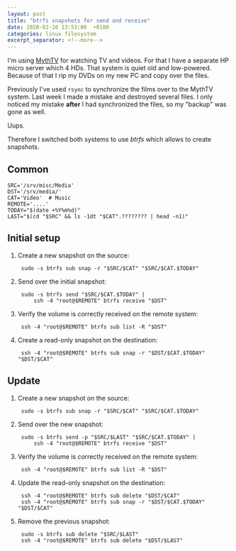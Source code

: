 ```yaml
---
layout: post
title: "btrfs snapshots for send and receive"
date: 2020-02-26 13:53:00  +0100
categories: linux filesystem
excerpt_separator: <!--more-->
---
```


I'm using [MythTV](https://www.mythtv.org/) for watching TV and videos.
For that I have a separate HP micro server which 4 HDs.
That system is quiet old and low-powered.
Because of that I rip my DVDs on my new PC and copy over the files.

Previously I've used `rsync` to synchronize the films over to the MythTV system.
Last week I made a mistake and destroyed several files.
I only noticed my mistake **after** I had synchronized the files, so my "backup" was gone as well.

Uups.

Therefore I switched both systems to use *btrfs* which allows to create snapshots.

<!--more-->

Common
------

	SRC='/srv/misc/Media'
	DST='/srv/media/'
	CAT='Video'  # Music
	REMOTE='....'
	TODAY="$(date +%Y%m%d)"
	LAST="$(cd "$SRC" && ls -1dt "$CAT".???????? | head -n1)"


Initial setup
-------------

1. Create a new snapshot on the source:

		sudo -s btrfs sub snap -r "$SRC/$CAT" "$SRC/$CAT.$TODAY"

2. Send over the initial snapshot:

		sudo -s btrfs send "$SRC/$CAT.$TODAY" |
			ssh -4 "root@$REMOTE" btrfs receive "$DST"

3. Verify the volume is correctly received on the remote system:

		ssh -4 "root@$REMOTE" btrfs sub list -R "$DST"

4. Create a read-only snapshot on the destination:

		ssh -4 "root@$REMOTE" btrfs sub snap -r "$DST/$CAT.$TODAY" "$DST/$CAT"

Update
------

1. Create a new snapshot on the source:

		sudo -s btrfs sub snap -r "$SRC/$CAT" "$SRC/$CAT.$TODAY"

2. Send over the new snapshot:

		sudo -s btrfs send -p "$SRC/$LAST" "$SRC/$CAT.$TODAY" |
			ssh -4 "root@$REMOTE" btrfs receive "$DST"

3. Verify the volume is correctly received on the remote system:

		ssh -4 "root@$REMOTE" btrfs sub list -R "$DST"

4. Update the read-only snapshot on the destination:

		ssh -4 "root@$REMOTE" btrfs sub delete "$DST/$CAT"
		ssh -4 "root@$REMOTE" btrfs sub snap -r "$DST/$CAT.$TODAY" "$DST/$CAT"

5. Remove the previous snapshot:

		sudo -s btrfs sub delete "$SRC/$LAST"
		ssh -4 "root@$REMOTE" btrfs sub delete "$DST/$LAST"
